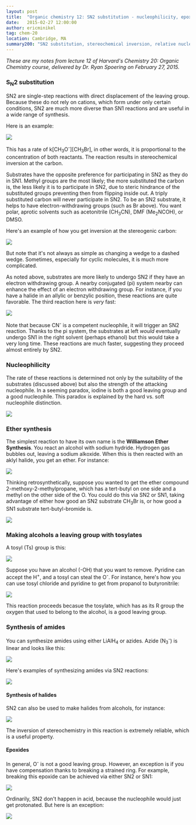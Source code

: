 ```yaml
---
layout: post
title:  "Organic chemistry 12: SN2 substitution - nucleophilicity, epoxide electrophiles"
date:   2015-02-27 12:00:00
author: ericminikel
tag: chem-20
location: Cambridge, MA
summary200: "SN2 substitution, stereochemical inversion, relative nucleophilicity, synthesis of ethers, amides and halides, making alcohols a leaving group, breaking epoxides, SN2 in acidic conditions."
---
```


*These are my notes from lecture 12 of Harvard's Chemistry 20: Organic Chemistry course, delivered by Dr. Ryan Spoering on February 27, 2015.*

### S<sub>N</sub>2 substitution

SN2 are single-step reactions with direct displacement of the leaving group. Because these do not rely on cations, which form under only certain conditions, SN2 are much more diverse than SN1 reactions and are useful in a wide range of synthesis.

Here is an example:

![](/media/2015/02/sn2-example.png)

This has a rate of k\[CH<sub>3</sub>O<sup>-</sup>\]\[CH<sub>3</sub>Br\], in other words, it is proportional to the concentration of both reactants. The reaction results in stereochemical inversion at the carbon.

Substrates have the opposite preference for participating in SN2 as they do in SN1. Methyl groups are the most likely; the more substituted the carbon is, the less likely it is to participate in SN2, due to steric hindrance of the substituted groups preventing then from flipping inside out. A triply substituted carbon will never participate in SN2. To be an SN2 substrate, it helps to have electron-withdrawing groups (such as Br above). You want polar, aprotic solvents such as acetonitrile (CH<sub>3</sub>CN), DMF (Me<sub>2</sub>NCOH), or DMSO.

Here's an example of how you get inversion at the stereogenic carbon:

![](/media/2015/02/inversion-at-stereogenic-carbon.png)

But note that it's not always as simple as changing a wedge to a dashed wedge. Sometimes, especially for cyclic molecules, it is much more complicated.

As noted above, substrates are more likely to undergo SN2 if they have an electron withdrawing group. A nearby conjugated (pi) system nearby can enhance the effect of an electron withdrawing group. For instance, if you have a halide in an allylic or benzylic position, these reactions are quite favorable. The third reaction here is *very* fast:

![](/media/2015/02/sodium-cyanide-as-nucleophile.png)

Note that because CN<sup>-</sup> is a competent nucleophile, it will trigger an SN2 reaction. Thanks to the pi system, the substrates at left *would* eventually undergo SN1 in the right solvent (perhaps ethanol) but this would take a very long time. These reactions are much faster, suggesting they proceed almost entirely by SN2.

### Nucleophilicity

The rate of these reactions is determined not only by the suitability of the substrates (discussed above) but also the strength of the attacking nucleophile. In a seeming paradox, iodine is both a good leaving group and a good nucleophile. This paradox is explained by the hard vs. soft nucleophile distinction.

![](/media/2015/02/relative-nucleophilicity.png)

### Ether synthesis

The simplest reaction to have its own name is the **Williamson Ether Synthesis**. You react an alcohol with sodium hydride. Hydrogen gas bubbles out, leaving a sodium alkoxide. When this is then reacted with an aklyl halide, you get an ether. For instance:

![](/media/2015/02/williamson-ether-synthesis.png)

Thinking retrosynthetically, suppose you wanted to get the ether compound 2-methoxy-2-methylpropane, which has a tert-butyl on one side and a methyl on the other side of the O. You could do this via SN2 or SN1, taking advantage of either how good an SN2 substrate CH<sub>3</sub>Br is, or how good a SN1 substrate tert-butyl-bromide is.

![](/media/2015/02/retrosynthesis-via-sn2-or-sn1.png)

### Making alcohols a leaving group with tosylates

A tosyl (Ts) group is this:

![](/media/2015/02/tosyl.png)

Suppose you have an alcohol (-OH) that you want to remove. Pyridine can accept the H<sup>+</sup>, and a tosyl can steal the O<sup>-</sup>. For instance, here's how you can use tosyl chloride and pyridine to get from propanol to butyronitrile:

![](/media/2015/02/tosyl-example.png)

This reaction proceeds becasue the tosylate, which has as its R group the oxygen that used to belong to the alcohol, is a good leaving group.

### Synthesis of amides

You can synthesize amides using either LiAlH<sub>4</sub> or azides. Azide (N<sub>3</sub><sup>-</sup>) is linear and looks like this:

![](/media/2015/02/azide.png)

Here's examples of synthesizing amides via SN2 reactions:

![](/media/2015/02/amide-synthesis-via-sn2.png)

#### Synthesis of halides

SN2 can also be used to make halides from alcohols, for instance:

![](/media/2015/02/halide-synthesis-via-sn2.png)

The inversion of stereochemistry in this reaction is extremely reliable, which is a useful property.

#### Epoxides

In general, O<sup>-</sup> is not a good leaving group. However, an exception is if you have compensation thanks to breaking a strained ring. For example, breaking this epoxide can be achieved via either SN2 or SN1:

![](/media/2015/02/breaking-epoxide.png)

Ordinarily, SN2 don't happen in acid, because the nucleophile would just get protonated. But here is an exception:

![](/media/2015/02/sn2-in-acid.png)



